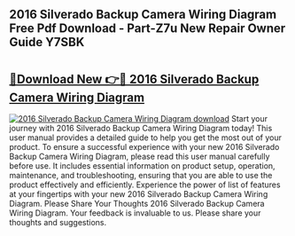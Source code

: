 ## 2016 Silverado Backup Camera Wiring Diagram Free Pdf Download - Part-Z7u New Repair Owner Guide Y7SBK

# <h2><a href="http://dfmlpnp.blite.top/?on=2016+Silverado+Backup+Camera+Wiring+Diagram">🔗Download New 👉🔴 2016 Silverado Backup Camera Wiring Diagram</a></h2>

[![2016 Silverado Backup Camera Wiring Diagram download](https://i.imgur.com/lujVjoI.png)](http://dfmlpnp.blite.top/?on=2016+Silverado+Backup+Camera+Wiring+Diagram)
Start your journey with 2016 Silverado Backup Camera Wiring Diagram today! This user manual provides a detailed guide to help you get the most out of your product. To ensure a successful experience with your new 2016 Silverado Backup Camera Wiring Diagram, please read this user manual carefully before use. It includes essential information on product setup, operation, maintenance, and troubleshooting, ensuring that you are able to use the product effectively and efficiently. Experience the power of list of features at your fingertips with your new 2016 Silverado Backup Camera Wiring Diagram. Please Share Your Thoughts 2016 Silverado Backup Camera Wiring Diagram. Your feedback is invaluable to us. Please share your thoughts and suggestions.
